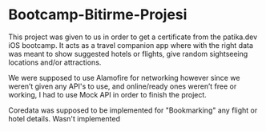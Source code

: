 # Bootcamp-Bitirme-Projesi

This project was given to us in order to get a certificate from the patika.dev iOS bootcamp. It acts as a travel companion app
where with the right data was meant to show suggested hotels or flights, give random sightseeing locations and/or attractions.

We were supposed to use Alamofire for networking however since we weren’t given any API's to use,
and online/ready ones weren’t free or working, I had to use Mock API in order to finish the project.

Coredata was supposed to be implemented for "Bookmarking" any flight or hotel details. Wasn't implemented
